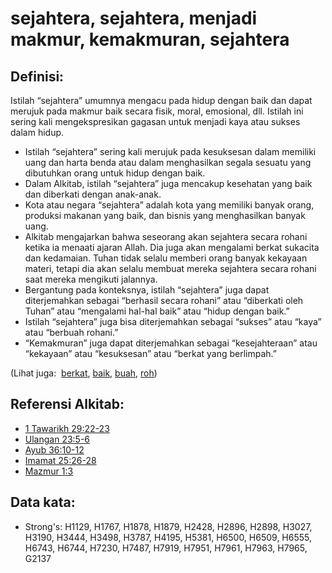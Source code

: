 # sejahtera, sejahtera, menjadi makmur, kemakmuran, sejahtera

## Definisi:

Istilah “sejahtera” umumnya mengacu pada hidup dengan baik dan dapat merujuk pada makmur baik secara fisik, moral, emosional, dll. Istilah ini sering kali mengekspresikan gagasan untuk menjadi kaya atau sukses dalam hidup.

- Istilah “sejahtera” sering kali merujuk pada kesuksesan dalam memiliki uang dan harta benda atau dalam menghasilkan segala sesuatu yang dibutuhkan orang untuk hidup dengan baik.
- Dalam Alkitab, istilah “sejahtera” juga mencakup kesehatan yang baik dan diberkati dengan anak-anak.
- Kota atau negara “sejahtera” adalah kota yang memiliki banyak orang, produksi makanan yang baik, dan bisnis yang menghasilkan banyak uang.
- Alkitab mengajarkan bahwa seseorang akan sejahtera secara rohani ketika ia menaati ajaran Allah. Dia juga akan mengalami berkat sukacita dan kedamaian. Tuhan tidak selalu memberi orang banyak kekayaan materi, tetapi dia akan selalu membuat mereka sejahtera secara rohani saat mereka mengikuti jalannya.
- Bergantung pada konteksnya, istilah “sejahtera” juga dapat diterjemahkan sebagai “berhasil secara rohani” atau “diberkati oleh Tuhan” atau “mengalami hal-hal baik” atau “hidup dengan baik.”
- Istilah “sejahtera” juga bisa diterjemahkan sebagai “sukses” atau “kaya” atau “berbuah rohani.”
- “Kemakmuran” juga dapat diterjemahkan sebagai “kesejahteraan” atau “kekayaan” atau “kesuksesan” atau “berkat yang berlimpah.”

(Lihat juga:  [berkat](../kt/berkat.md), [baik](../kt/baik.md), [buah](../other/buah.md), [roh](../kt/roh.md))

## Referensi Alkitab:

- [1 Tawarikh 29:22-23](rc://en/tn/help/1ch/29/22)
- [Ulangan 23:5-6](rc://en/tn/help/deu/23/05)
- [Ayub 36:10-12](rc://en/tn/help/job/36/10)
- [Imamat 25:26-28](rc://en/tn/help/lev/25/26)
- [Mazmur 1:3](rc://en/tn/help/psa/001/003)

## Data kata:

- Strong's: H1129, H1767, H1878, H1879, H2428, H2896, H2898, H3027, H3190, H3444, H3498, H3787, H4195, H5381, H6500, H6509, H6555, H6743, H6744, H7230, H7487, H7919, H7951, H7961, H7963, H7965, G2137
